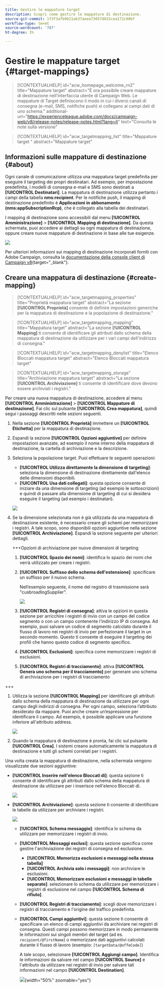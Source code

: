 ```yaml
---
title: Gestire le mappature target
description: Scopri come gestire le mappature di destinazione.
source-git-commit: 1f3f3afb9b21ab37aeea73057d832cea172c00bf
workflow-type: tm+mt
source-wordcount: '787'
ht-degree: 3%

---
```


# Gestire le mappature target {#target-mappings}


>[!CONTEXTUALHELP]
>id="acw_homepage_welcome_rn2"
>title="Mappature target"
>abstract="È ora possibile creare mappature di destinazione nell’interfaccia utente di Campaign Web. Le mappature di Target definiscono il modo in cui i diversi canali di consegna (e-mail, SMS, notifiche push) si collegano ai campi dati di uno schema."
>additional-url="https://experienceleague.adobe.com/docs/campaign-web/v8/release-notes/release-notes.html?lang=it" text="Consulta le note sulla versione"

>[!CONTEXTUALHELP]
>id="acw_targetmapping_list"
>title="Mappature target "
>abstract="Mappature target"

## Informazioni sulle mappature di destinazione {#about}

Ogni canale di comunicazione utilizza una mappatura target predefinita per eseguire il targeting dei propri destinatari. Ad esempio, per impostazione predefinita, i modelli di consegna e-mail e SMS sono destinati a **[!UICONTROL Destinatari]**. La mappatura di destinazione utilizza pertanto i campi della tabella **nms:recipient**. Per le notifiche push, il mapping di destinazione predefinito è **Applicazioni in abbonamento (nms:appSubscriptionRcp)**, che è collegato alla tabella dei destinatari.

I mapping di destinazione sono accessibili dal menu **[!UICONTROL Amministrazione]** > **[!UICONTROL Mapping di destinazione]**. Da questa schermata, puoi accedere ai dettagli su ogni mappatura di destinazione, oppure creare nuove mappature di destinazione in base alle tue esigenze.

![](assets/target-mappings-list.png)

Per ulteriori informazioni sui mapping di destinazione incorporati forniti con Adobe Campaign, consulta la [documentazione della console client di Campaign v8](https://experienceleague.adobe.com/docs/campaign/campaign-v8/audience/add-profiles/target-mappings.html?lang=it){target="_blank"}.

## Creare una mappatura di destinazione {#create-mapping}

>[!CONTEXTUALHELP]
>id="acw_targetmapping_properties"
>title="Proprietà mappatura target"
>abstract="La sezione **[!UICONTROL Proprietà]** consente di definire impostazioni generiche per la mappatura di destinazione e la popolazione di destinazione."

>[!CONTEXTUALHELP]
>id="acw_targetmapping_mapping"
>title="Mappatura target"
>abstract="La sezione **[!UICONTROL Mapping]** ti consente di identificare gli attributi dallo schema della mappatura di destinazione da utilizzare per i vari campi dell&#39;indirizzo di consegna."

>[!CONTEXTUALHELP]
>id="acw_targetmapping_denylist"
>title="Elenco Bloccati mappatura target"
>abstract="Elenco Bloccati mappatura target"

>[!CONTEXTUALHELP]
>id="acw_targetmapping_storage"
>title="Archiviazione mappatura target"
>abstract="La sezione **[!UICONTROL Archiviazione]** ti consente di identificare dove devono essere archiviati i registri."

Per creare una nuova mappatura di destinazione, accedere al menu **[!UICONTROL Amministrazione]** > **[!UICONTROL Mappature di destinazione]**. Fai clic sul pulsante **[!UICONTROL Crea mappatura]**, quindi segui i passaggi descritti nelle sezioni seguenti.

1. Nella sezione **[!UICONTROL Proprietà]** immettere un **[!UICONTROL Etichetta]** per la mappatura di destinazione.

1. Espandi la sezione **[!UICONTROL Opzioni aggiuntive]** per definire impostazioni avanzate, ad esempio il nome interno della mappatura di destinazione, la cartella di archiviazione e la descrizione.

1. Seleziona la popolazione target. Puoi effettuare le seguenti operazioni:

   * **[!UICONTROL Utilizza direttamente la dimensione di targeting]**: seleziona la dimensione di destinazione direttamente dall&#39;elenco delle dimensioni disponibili.
   * **[!UICONTROL Usa dati collegati]**: questa opzione consente di iniziare da una dimensione di targeting (ad esempio le sottoscrizioni) e quindi di passare alla dimensione di targeting di cui si desidera eseguire il targeting (ad esempio i destinatari).

   ![](assets/target-mappings-properties.png)

1. Se la dimensione selezionata non è già utilizzata da una mappatura di destinazione esistente, è necessario creare gli schemi per memorizzare i registri. A tale scopo, sono disponibili opzioni aggiuntive nella sezione **[!UICONTROL Archiviazione]**. Espandi la sezione seguente per ulteriori dettagli.

   +++Opzioni di archiviazione per nuove dimensioni di targeting

   1. **[!UICONTROL Spazio dei nomi]**: identifica lo spazio dei nomi che verrà utilizzato per creare i registri.
   1. **[!UICONTROL Suffisso dello schema dell&#39;estensione]**: specificare un suffisso per il nuovo schema.

      Nell’esempio seguente, il nome del registro di trasmissione sarà &quot;cusbroadlogSupplier&quot;.

      ![](assets/target-mappings-new.png)

   1. **[!UICONTROL Registri di consegna]**: attiva le opzioni in questa sezione per arricchire i registri di invio con un campo del codice segmento o con un campo contenente l&#39;indirizzo IP di consegna. Ad esempio, puoi salvare un codice di segmento calcolato durante il flusso di lavoro nei registri di invio per perfezionare il target in un secondo momento. Questo ti consente di eseguire il targeting dei profili che hanno questo codice di segmento specifico.

   1. **[!UICONTROL Esclusioni]**: specifica come memorizzare i registri di esclusioni.

   1. **[!UICONTROL Registri di tracciamento]**: attiva **[!UICONTROL Genera uno schema per il tracciamento]** per generare uno schema di archiviazione per i registri di tracciamento

+++

1. Utilizza la sezione **[!UICONTROL Mapping]** per identificare gli attributi dallo schema della mappatura di destinazione da utilizzare per ogni campo degli indirizzi di consegna. Per ogni campo, seleziona l’attributo desiderato da mappare. Puoi anche creare un’espressione per identificare il campo. Ad esempio, è possibile applicare una funzione inferiore all&#39;attributo address.

   ![](assets/target-mappings-mapping.png)

1. Quando la mappatura di destinazione è pronta, fai clic sul pulsante **[!UICONTROL Crea]**. I sistemi creano automaticamente la mappatura di destinazione e tutti gli schemi correlati per i registri.

Una volta creata la mappatura di destinazione, nella schermata vengono visualizzate due sezioni aggiuntive:

* **[!UICONTROL Inserire nell&#39;elenco Bloccati di]**: questa sezione ti consente di identificare gli attributi dallo schema della mappatura di destinazione da utilizzare per i inserisce nell&#39;elenco Bloccati di.

  ![](assets/target-mappings-denylisting.png)

* **[!UICONTROL Archiviazione]**: questa sezione ti consente di identificare le tabelle da utilizzare per archiviare i registri.

  ![](assets/target-mappings-storage.png)

   * **[!UICONTROL Schema messaggio]**: identifica lo schema da utilizzare per memorizzare i registri di invio.
   * **[!UICONTROL Messaggi esclusi]**: questa sezione specifica come gestire l&#39;archiviazione dei registri di consegna ed esclusione.

      * **[!UICONTROL Memorizza esclusioni e messaggi nella stessa tabella]**
      * **[!UICONTROL Archivia solo i messaggi]**: non archiviare le esclusioni.
      * **[!UICONTROL Memorizzare esclusioni e messaggi in tabelle separate]**: selezionare lo schema da utilizzare per memorizzare i registri di esclusione nel campo **[!UICONTROL Schema di rifiuto]**.

   * **[!UICONTROL Registri di tracciamento]**: scegli dove memorizzare i registri di tracciamento e l&#39;origine del traffico predefinita.
   * **[!UICONTROL Campi aggiuntivi]**: questa sezione ti consente di specificare un elenco di campi aggiuntivi da archiviare nei registri di consegna. Questi campi possono memorizzare in modo permanente le informazioni sui singoli membri del target (ad es. `recipient/@firstName`) o memorizzare dati aggiuntivi calcolati durante il flusso di lavoro (esempio: `[targetData/@offeCode]`)

     A tale scopo, selezionare **[!UICONTROL Aggiungi campo]**. Identifica le informazioni da salvare nel campo **[!UICONTROL Source]** e l&#39;attributo da utilizzare nei registri di invio per salvare tali informazioni nel campo **[!UICONTROL Destination]**.

     ![](assets/target-mappings-additional.png){width="50%" zoomable="yes"}
